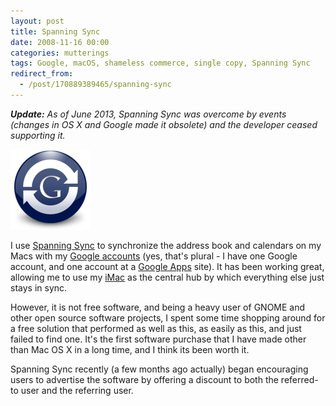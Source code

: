 ```yaml
---
layout: post
title: Spanning Sync
date: 2008-11-16 00:00
categories: mutterings
tags: Google, macOS, shameless commerce, single copy, Spanning Sync
redirect_from:
  - /post/170889389465/spanning-sync
---
```


_**Update:** As of June 2013, Spanning Sync was overcome by events (changes in OS X and Google made it obsolete) and the developer ceased supporting it._

[![](/assets/2008-11-16-spanning-sync.png)](http://spanningsync.com/?r=8KYFFP)

I use [Spanning Sync](http://spanningsync.com/?r=8KYFFP) to synchronize the address book and calendars on my Macs with my [Google accounts](http://www.google.com/accounts) (yes, that's plural - I have one Google account, and one account at a [Google Apps](http://www.google.com/apps/) site). It has been working great, allowing me to use my [iMac](http://www.apple.com/imac) as the central hub by which everything else just stays in sync.

However, it is not free software, and being a heavy user of GNOME and other open source software projects, I spent some time shopping around for a free solution that performed as well as this, as easily as this, and just failed to find one. It's the first software purchase that I have made other than Mac OS X in a long time, and I think its been worth it.

Spanning Sync recently (a few months ago actually) began encouraging users to advertise the software by offering a discount to both the referred-to user and the referring user.
